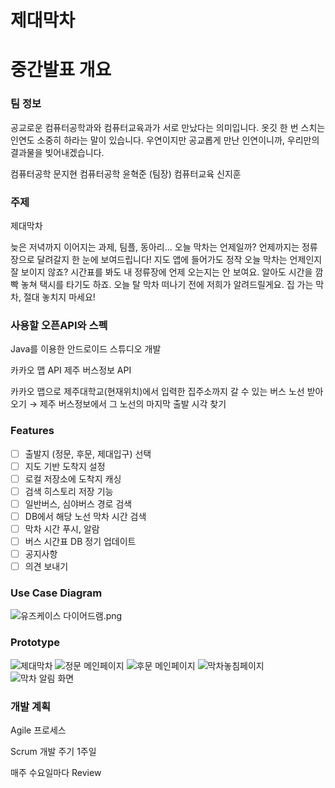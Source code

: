 # 제대막차

# 중간발표 개요

### 팀 정보

공교로운
컴퓨터공학과와 컴퓨터교육과가 서로 만났다는 의미입니다.
옷깃 한 번 스치는 인연도 소중히 하라는 말이 있습니다. 우연이지만 공교롭게 만난 인연이니까, 우리만의 결과물을 빚어내겠습니다.

컴퓨터공학 문지현
컴퓨터공학 윤혁준 (팀장)
컴퓨터교육 신지훈

### 주제

제대막차

늦은 저녁까지 이어지는 과제, 팀플, 동아리… 오늘 막차는 언제일까? 언제까지는 정류장으로 달려갈지 한 눈에 보여드립니다! 지도 앱에 들어가도 정작 오늘 막차는 언제인지 잘 보이지 않죠? 시간표를 봐도 내 정류장에 언제 오는지는 안 보여요. 알아도 시간을 깜빡 놓쳐 택시를 타기도 하죠. 오늘 탈 막차 떠나기 전에 저희가 알려드릴게요. 집 가는 막차, 절대 놓치지 마세요!

### 사용할 오픈API와 스펙

Java를 이용한 안드로이드 스튜디오 개발

카카오 맵 API
제주 버스정보 API

카카오 맵으로 제주대학교(현재위치)에서 입력한 집주소까지 갈 수 있는 버스 노선 받아오기 → 제주 버스정보에서 그 노선의 마지막 출발 시각 찾기

### Features

- [ ]  출발지 (정문, 후문, 제대입구) 선택
- [ ]  지도 기반 도착지 설정
- [ ]  로컬 저장소에 도착지 캐싱
- [ ]  검색 히스토리 저장 기능
- [ ]  일반버스, 심야버스 경로 검색
- [ ]  DB에서 해당 노선 막차 시간 검색
- [ ]  막차 시간 푸시, 알람
- [ ]  버스 시간표 DB 정기 업데이트
- [ ]  공지사항
- [ ]  의견 보내기

### Use Case Diagram

![유즈케이스 다이어드램.png](https://s3-us-west-2.amazonaws.com/secure.notion-static.com/4c695ff8-f29b-4177-8f27-c498debb575d/%EC%9C%A0%EC%A6%88%EC%BC%80%EC%9D%B4%EC%8A%A4_%EB%8B%A4%EC%9D%B4%EC%96%B4%EB%93%9C%EB%9E%A8.png)

### Prototype

![제대막차](https://github.com/dLqovop/opensourceTeamproject/assets/126761271/c5d6e7dd-5326-4512-968b-0c105b222827)
![정문 메인페이지](https://github.com/dLqovop/opensourceTeamproject/assets/126761271/a8a2df59-c0e3-4433-b152-af6775a0268e)
![후문 메인페이지](https://github.com/dLqovop/opensourceTeamproject/assets/126761271/bae21649-95c2-4727-890e-95ec91c0a0a1)
![막차놓침페이지](https://github.com/dLqovop/opensourceTeamproject/assets/126761271/b8805f04-7524-4cbb-829b-fad46c65e8eb)
![막차 알림 화면](https://github.com/dLqovop/opensourceTeamproject/assets/126761271/72fd8449-cceb-4b2b-9a64-1475ca03b358)


### 개발 계획

Agile 프로세스

Scrum 개발 주기 1주일

매주 수요일마다 Review

